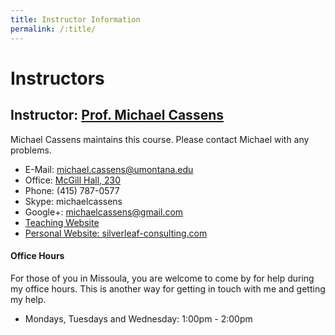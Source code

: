 ```yaml
---
title: Instructor Information
permalink: /:title/
---
```


# Instructors

## Instructor: [Prof. Michael Cassens](https://michaelcassens.github.io/teaching)

Michael Cassens maintains this course. Please contact Michael with any problems.

- E-Mail: [michael.cassens@umontana.edu](mailto:michael.cassens@umontana.edu?subject=441%20Question)
- Office: [McGill Hall, 230](https://www.google.com/maps/place/McGill+Hall,+32+Campus+Dr,+Missoula,+MT+59812/@46.8619179,-113.9857145,16.91z/data=!3m1!5s0x535dcc33c1f50273:0xb43516d74c13fb70!4m5!3m4!1s0x535dcc33c3d4cbd5:0xd77cd4f46bdf5b89!8m2!3d46.8624266!4d-113.9836088)
- Phone: (415) 787-0577
- Skype: michaelcassens
- Google+: michaelcassens@gmail.com
- [Teaching Website](https://michaelcassens.github.io/teaching)
- [Personal Website: silverleaf-consulting.com](http://silverleaf-consulting.com)


#### Office Hours

For those of you in Missoula, you are welcome to come by for help during my office hours. This is another way for getting in touch with me and getting my help.

- Mondays, Tuesdays and Wednesday:    1:00pm - 2:00pm

